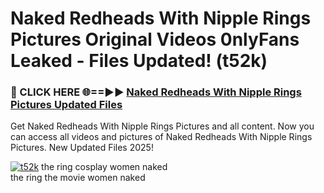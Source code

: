 # Naked Redheads With Nipple Rings Pictures Original Videos 0nlyFans Leaked - Files Updated! (t52k)

<h3>🔴 CLICK HERE 🌐==►► <a href="https://tinyurl.com/yckcrads" rel="nofollow">Naked Redheads With Nipple Rings Pictures Updated Files</a></h3>

Get Naked Redheads With Nipple Rings Pictures and all content. Now you can access all videos and pictures of Naked Redheads With Nipple Rings Pictures. New Updated Files 2025!

[![t52k](https://i.imgur.com/hpKpOFt.gif)](https://tinyurl.com/yckcrads)
the ring cosplay women naked<br>
the ring the movie women naked